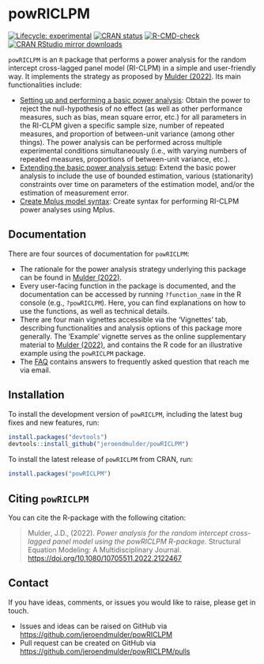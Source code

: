 
<!-- README.md is generated from README.Rmd. Please edit that file -->

# powRICLPM

<!-- badges: start -->

[![Lifecycle:
experimental](https://img.shields.io/badge/lifecycle-experimental-orange.svg)](https://lifecycle.r-lib.org/articles/stages.html#experimental)
[![CRAN
status](https://www.r-pkg.org/badges/version/powRICLPM)](https://CRAN.R-project.org/package=powRICLPM)
[![R-CMD-check](https://github.com/JeroenDMulder/powRICLPM/actions/workflows/R-CMD-check.yaml/badge.svg)](https://github.com/JeroenDMulder/powRICLPM/actions/workflows/R-CMD-check.yaml)
<a href="https://www.r-pkg.org/pkg/powRICLPM"><img src="https://cranlogs.r-pkg.org/badges/grand-total/powRICLPM" alt="CRAN RStudio mirror downloads"/></a>
<!-- badges: end -->

`powRICLPM` is an `R` package that performs a power analysis for the
random intercept cross-lagged panel model (RI-CLPM) in a simple and
user-friendly way. It implements the strategy as proposed by [Mulder
(2022)](https://doi.org/10.1080/10705511.2022.2122467). Its main
functionalities include:

-   [Setting up and performing a basic power
    analysis](https://jeroendmulder.github.io/powRICLPM/articles/start.html):
    Obtain the power to reject the null-hypothesis of no effect (as well
    as other performance measures, such as bias, mean square error,
    etc.) for all parameters in the RI-CLPM given a specific sample
    size, number of repeated measures, and proportion of between-unit
    variance (among other things). The power analysis can be performed
    across multiple experimental conditions simultaneously (i.e., with
    varying numbers of repeated measures, proportions of between-unit
    variance, etc.).
-   [Extending the basic power analysis
    setup](https://jeroendmulder.github.io/powRICLPM/articles/extensions.html):
    Extend the basic power analysis to include the use of bounded
    estimation, various (stationarity) constraints over time on
    parameters of the estimation model, and/or the estimation of
    measurement error.
-   [Create Mplus model
    syntax](https://jeroendmulder.github.io/powRICLPM/articles/mplus.html):
    Create syntax for performing RI-CLPM power analyses using Mplus.

## Documentation

There are four sources of documentation for `powRICLPM`:

-   The rationale for the power analysis strategy underlying this
    package can be found in [Mulder
    (2022)](https://doi.org/10.1080/10705511.2022.2122467).
-   Every user-facing function in the package is documented, and the
    documentation can be accessed by running `?function_name` in the R
    console (e.g., `?powRICLPM`). Here, you can find explanations on how
    to use the functions, as well as technical details.
-   There are four main vignettes accessible via the ‘Vignettes’ tab,
    describing functionalities and analysis options of this package more
    generally. The ‘Example’ vignette serves as the online supplementary
    material to [Mulder
    (2022)](https://doi.org/10.1080/10705511.2022.2122467), and contains
    the R code for an illustrative example using the `powRICLPM`
    package.
-   The
    [FAQ](https://jeroendmulder.github.io/powRICLPM/articles/FAQ.html)
    contains answers to frequently asked question that reach me via
    email.

## Installation

To install the development version of `powRICLPM`, including the latest
bug fixes and new features, run:

``` r
install.packages("devtools")
devtools::install_github("jeroendmulder/powRICLPM")
```

To install the latest release of `powRICLPM` from CRAN, run:

``` r
install.packages("powRICLPM")
```

## Citing `powRICLPM`

You can cite the R-package with the following citation:

> Mulder, J.D., (2022). *Power analysis for the random intercept
> cross-lagged panel model using the powRICLPM R-package*. Structural
> Equation Modeling: A Multidisciplinary Journal.
> <https://doi.org/10.1080/10705511.2022.2122467>

## Contact

If you have ideas, comments, or issues you would like to raise, please
get in touch.

-   Issues and ideas can be raised on GitHub via
    <https://github.com/jeroendmulder/powRICLPM>
-   Pull request can be created on GitHub via
    <https://github.com/jeroendmulder/powRICLPM/pulls>

